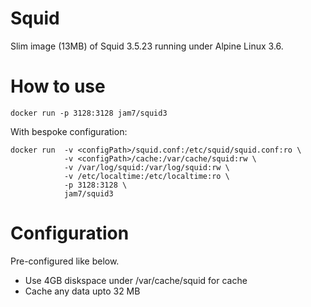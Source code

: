 Squid
=====

Slim image (13MB) of Squid 3.5.23 running under Alpine Linux 3.6.

How to use
=========

```
docker run -p 3128:3128 jam7/squid3
```

With bespoke configuration:

```
docker run  -v <configPath>/squid.conf:/etc/squid/squid.conf:ro \
            -v <configPath>/cache:/var/cache/squid:rw \
            -v /var/log/squid:/var/log/squid:rw \
            -v /etc/localtime:/etc/localtime:ro \
            -p 3128:3128 \
            jam7/squid3
```

Configuration
=============

Pre-configured like below.

 - Use 4GB diskspace under /var/cache/squid for cache
 - Cache any data upto 32 MB
